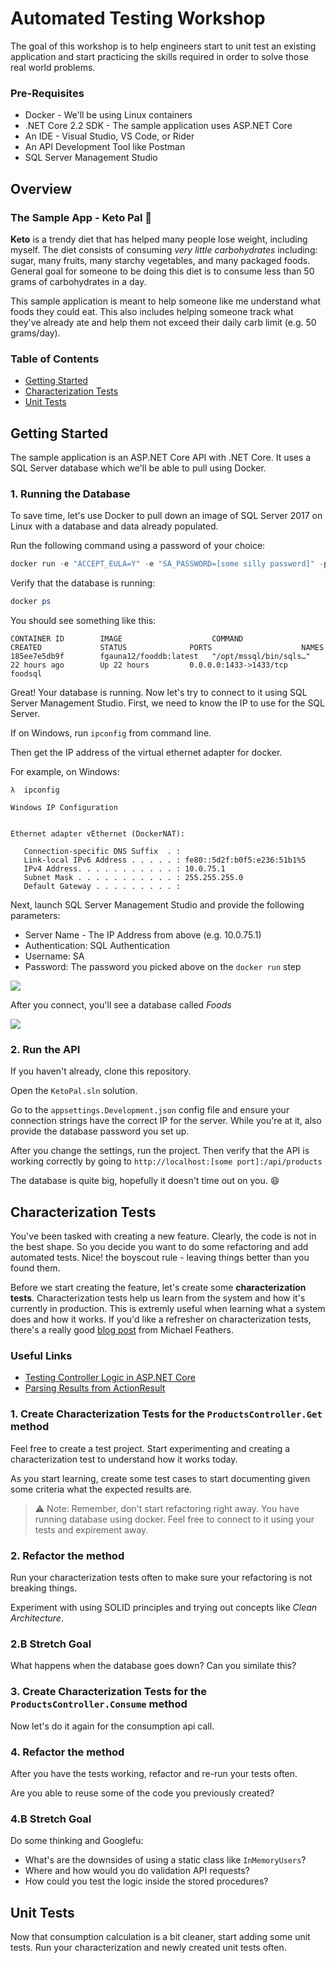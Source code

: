 
# Automated Testing Workshop

The goal of this workshop is to help engineers start to unit test an existing application and start practicing the skills required in order to solve those real world problems.

### Pre-Requisites 

- Docker - We'll be using Linux containers
- .NET Core 2.2 SDK - The sample application uses ASP.NET Core
- An IDE - Visual Studio, VS Code, or Rider
- An API Development Tool like Postman
- SQL Server Management Studio

## Overview

### The Sample App - Keto Pal :meat_on_bone:

**Keto** is a trendy diet that has helped many people lose weight, including myself. The diet consists of consuming *very little carbohydrates* including: sugar, many fruits, many starchy vegetables, and many packaged foods. General goal for someone to be doing this diet is to consume less than 50 grams of carbohydrates in a day. 

This sample application is meant to help someone like me understand what foods they could eat. This also includes helping someone track what they've already ate and help them not exceed their daily carb limit (e.g. 50 grams/day).

### Table of Contents

- [Getting Started](#getting-started)
- [Characterization Tests](#characterization-tests)
- [Unit Tests](#unit-tests)

## Getting Started

The sample application is an ASP.NET Core API with .NET Core. It uses a SQL Server database which we'll be able to pull using Docker. 

### 1. Running the Database

To save time, let's use Docker to pull down an image of SQL Server 2017 on Linux with a database and data already populated.

Run the following command using a password of your choice: 

``` powershell
docker run -e "ACCEPT_EULA=Y" -e "SA_PASSWORD=[some silly password]" -p 1433:1433 --name foodsql -d fgauna12/fooddb:latest
```

Verify that the database is running:

``` powershell
docker ps
```

You should see something like this:

```
CONTAINER ID        IMAGE                    COMMAND                  CREATED             STATUS              PORTS                    NAMES
185ee7e5db9f        fgauna12/fooddb:latest   "/opt/mssql/bin/sqls…"   22 hours ago        Up 22 hours         0.0.0.0:1433->1433/tcp   foodsql
```

Great! Your database is running. Now let's try to connect to it using SQL Server Management Studio.
First, we need to know the IP to use for the SQL Server. 

If on Windows, run `ipconfig` from command line.

Then get the IP address of the virtual ethernet adapter for docker.

For example, on Windows: 

```
λ  ipconfig

Windows IP Configuration


Ethernet adapter vEthernet (DockerNAT):

   Connection-specific DNS Suffix  . :
   Link-local IPv6 Address . . . . . : fe80::5d2f:b0f5:e236:51b1%5
   IPv4 Address. . . . . . . . . . . : 10.0.75.1
   Subnet Mask . . . . . . . . . . . : 255.255.255.0
   Default Gateway . . . . . . . . . :
```

Next, launch SQL Server Management Studio and provide the following parameters:

- Server Name - The IP Address from above (e.g. 10.0.75.1)
- Authentication: SQL Authentication
- Username: SA
- Password: The password you picked above on the `docker run` step


![](docs/images/ssms-connect.png?raw=true)

After you connect, you'll see a database called *Foods*

![](docs/images/ssms-explorer.png?raw=true)

### 2. Run the API

If you haven't already, clone this repository.

Open the `KetoPal.sln` solution.

Go to the `appsettings.Development.json` config file and ensure your connection strings have the correct IP for the server. While you're at it, also provide the database password you set up.

After you change the settings, run the project. 
Then verify that the API is working correctly by going to `http://localhost:[some port]:/api/products`

The database is quite big, hopefully it doesn't time out on you. :smile:

## Characterization Tests

You've been tasked with creating a new feature. Clearly, the code is not in the best shape. So you decide you want to do some refactoring and add automated tests. Nice! the boyscout rule - leaving things better than you found them.

Before we start creating the feature, let's create some **characterization tests**. Characterization tests help us learn from the system and how it's currently in production. This is extremly useful when learning what a system does and how it works. If you'd like a refresher on characterization tests, there's a really good [blog post](https://michaelfeathers.silvrback.com/characterization-testing) from Michael Feathers.

### Useful Links

- [Testing Controller Logic in ASP.NET Core](https://docs.microsoft.com/en-us/aspnet/core/mvc/controllers/testing?view=aspnetcore-2.2)
- [Parsing Results from ActionResult](https://stackoverflow.com/a/51489502)

### 1. Create Characterization Tests for the `ProductsController.Get` method

Feel free to create a test project. Start experimenting and creating a characterization test to understand how it works today.

As you start learning, create some test cases to start documenting given some criteria what the expected results are.

>:warning: Note: Remember, don't start refactoring right away. You have running database using docker. Feel free to connect to it using your tests and expirement away.

### 2. Refactor the method

Run your characterization tests often to make sure your refactoring is not breaking things.

Experiment with using SOLID principles and trying out concepts like _Clean Architecture_.

### 2.B Stretch Goal 

What happens when the database goes down? Can you similate this?

### 3. Create Characterization Tests for the `ProductsController.Consume` method

Now let's do it again for the consumption api call.

### 4. Refactor the method

After you have the tests working, refactor and re-run your tests often.

Are you able to reuse some of the code you previously created?

### 4.B Stretch Goal 

Do some thinking and Googlefu:

- What's are the downsides of using a static class like `InMemoryUsers`?
- Where and how would you do validation API requests? 
- How could you test the logic inside the stored procedures?

## Unit Tests

Now that consumption calculation is a bit cleaner, start adding some unit tests. Run your characterization and newly created unit tests often.

